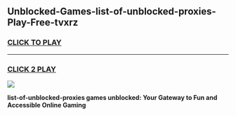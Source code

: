 
## Unblocked-Games-list-of-unblocked-proxies-Play-Free-tvxrz
<h3>
<a href="https://premium76.site?title=list-of-unblocked-proxies&ref=20M">CLICK TO PLAY</a></h3>
<hr>

<h3>
<a href="https://premium76.site?title=list-of-unblocked-proxies&ref=20M">CLICK 2 PLAY</a>
  
</h3>

<a href="https://premium76.site?title=list-of-unblocked-proxies&ref=19M"><img src="https://clearcache.store/games.png"></a>


**list-of-unblocked-proxies games unblocked: Your Gateway to Fun and Accessible Online Gaming**
